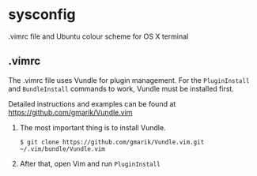 sysconfig
=========

.vimrc file and Ubuntu colour scheme for OS X terminal

## .vimrc

The .vimrc file uses Vundle for plugin management. For the `PluginInstall` and `BundleInstall`
commands to work, Vundle must be installed first.

Detailed instructions and examples can be found at https://github.com/gmarik/Vundle.vim

1. The most important thing is to install Vundle.

    `$ git clone https://github.com/gmarik/Vundle.vim.git ~/.vim/bundle/Vundle.vim`

1. After that, open Vim and run `PluginInstall`
